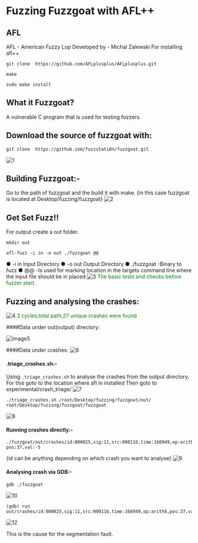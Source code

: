 # Fuzzing Fuzzgoat with AFL++

## AFL

AFL - American Fuzzy Lop
Developed by - Michal Zalewski
For installing afl++
```
git clone ​ https://github.com/AFLplusplus/AFLplusplus.git
```
```
make
```
```
sudo make install
```
   
## What it Fuzzgoat?

A vulnerable C program that is used for testing fuzzers.

## Download the source of fuzzgoat with:
````
git clone  https://github.com/fuzzstati0n/fuzzgoat.git
````
![1](https://user-images.githubusercontent.com/44070827/89029646-8759b580-d34c-11ea-85f4-585c59da670d.png)



## Building Fuzzgoat:-
Go to the path of fuzzgoat and the build it with make.
 {in this case fuzzgoat is located at Desktop/fuzzing/fuzzgoat}
![2](https://user-images.githubusercontent.com/44070827/89029787-c982f700-d34c-11ea-9a06-deb5c17f413a.png) 


  

## Get Set Fuzz!!

For output create a out folder.
````
mkdir out
````

````
afl-fuzz -i in -o out ./fuzzgoat @@
````
● -i in Input Directory
● -o out Output Directory
● ./fuzzgoat -Binary to fuzz
● @@ -Is used for marking location in the targets command line where the input file should be in placed
![3](https://user-images.githubusercontent.com/44070827/89029803-d1429b80-d34c-11ea-9e76-2cc439898d69.png)
<span style="color: green">The basic tests and checks before fuzzer start. </span>



## Fuzzing and analysing the crashes:
![4](https://user-images.githubusercontent.com/44070827/89029806-d273c880-d34c-11ea-96b7-f694b3d5aa41.png)
<span style="color: green">3 cycles,total path,27 unique crashes were found </span>

####Data under out(output) directory:
 
![image5](https://user-images.githubusercontent.com/44070827/89030480-2f23b300-d34e-11ea-924f-184bd86b371e.png)

####Data under crashes:
![6](https://user-images.githubusercontent.com/44070827/89030514-4367b000-d34e-11ea-837c-b9e3e6c5284c.png)


#### .triage_crashes.sh:-

Using `.triage_crashes.sh` to analyse the crashes from the output
directory.
For this goto to the location where afl in installed
Then goto to experimental/crash_triage/
![7](https://user-images.githubusercontent.com/44070827/89030547-54182600-d34e-11ea-94bc-199d3abd9c1e.png)
``` 
./triage_crashes.sh /root/Desktop/fuzzing/fuzzgoat/out/ root/Desktop/fuzzing/fuzzgoat/fuzzgoat 
```
![8](https://user-images.githubusercontent.com/44070827/89030637-7ca02000-d34e-11ea-87b3-0b663806c23e.png)


#### Running crashes directly:-

```
./fuzzgoat/out/crashes/id:000025,sig:11,src:000116,time:166949,op:arith8,
pos:37,val:-5
```
{id can be anything depending on which crash you want to analyse}
![9](https://user-images.githubusercontent.com/44070827/89030700-a0636600-d34e-11ea-87cd-63de7d00e5cd.png)

#### Analysing crash via GDB:-

````
gdb ./fuzzgoat
````
![10](https://user-images.githubusercontent.com/44070827/89030738-bb35da80-d34e-11ea-9fd9-933a75d08276.png)
````
(gdb) run out/crashes/id:000025,sig:11,src:000116,time:166949,op:arith8,pos:37,val:5
````


![12](https://user-images.githubusercontent.com/44070827/89030742-bcff9e00-d34e-11ea-9a44-0b243b75db4a.png)


This is the cause for the segmentation fault.



